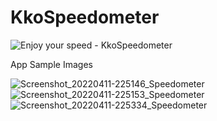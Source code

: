 # KkoSpeedometer

![Enjoy your speed - KkoSpeedometer](https://user-images.githubusercontent.com/52685277/162755788-d4a2a042-e90e-4c26-b76d-1554a8ca76b4.png)

App Sample Images

![Screenshot_20220411-225146_Speedometer](https://user-images.githubusercontent.com/52685277/162755337-8a6b6e01-0d79-4c40-b47b-e9f5dc5bb8d8.jpg)
![Screenshot_20220411-225153_Speedometer](https://user-images.githubusercontent.com/52685277/162755342-597e6d32-9e9a-402d-92ab-2782d06b95bf.jpg)
![Screenshot_20220411-225334_Speedometer](https://user-images.githubusercontent.com/52685277/162755350-fb1a4fa6-f6c7-48d0-a6ed-075994f43b2c.jpg)
